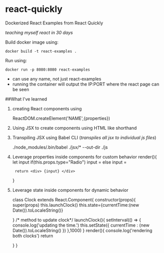 # react-quickly


Dockerized React Examples from React Quickly

*teaching myself react in 30 days*

Build docker image using: 

    docker build -t react-examples .

Run using:

    docker run -p 8080:8080 react-examples

* can use any name, not just react-examples
* running the container will output the IP:PORT where the react page can be seen

##What I've learned

1. creating React components using 

    ReactDOM.createElement('NAME',{properties})
2. Using JSX to create components using HTML like shorthand

    <HelloWorld />
    <Outer>
    		<Inner/>
    	</Outer>
    	
3. Transpiling JSX using Babel CLI (*transpiles all jsx to individual js files*)

    ./node_modules/.bin/babel ./jsx/* --out-dir ./js

4. Leverage properties inside components for custom behavior
    render(){
    	let input 
    	if(this.props.type="Radio")
    		input = <Radio/>
    	else
    		input = <Checkbox/>
    		
    	return <div> {input} </div>
    }
    
5. Leverage state inside components for dynamic behavior
    
    class Clock extends React.Component{
	constructor(props){
		super(props)
		this.launchClock()
		this.state={currentTime:(new Date()).toLocaleString()}
		
	}
	/* method to update clock*/
    launchClock(){
	setInterval(() => {
		console.log('updating the time.')
		this.setState({ 
			currentTime : (new Date()).toLocaleString()
		})
	},1000)
    }
	render(){
	    console.log('rendering both clocks')
		return <div>
			<AnalogDisplay time={this.state.currentTime}/>
			<DigitalDisplay time={this.state.currentTime}/>
		</div>
	}
}


